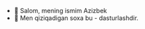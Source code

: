 - 👋 Salom, mening ismim Azizbek
- 👀 Men qiziqadigan soxa bu - dasturlashdir.

<!---
azizbek-11y/azizbek-11y is a ✨ special ✨ repository because its `README.md` (this file) appears on your GitHub profile.
You can click the Preview link to take a look at your changes.
--->
